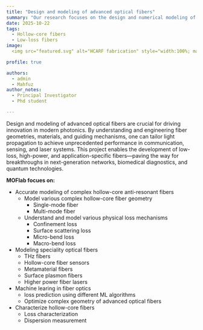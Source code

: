 ```yaml
---
title: "Design and modeling of advanced optical fibers"
summary: "Our research focuses on the design and numerical modeling of next-generation optical fibers with tailored microstructures for enhanced light confinement, dispersion control, and nonlinear performance. By combining computational simulations with theoretical analysis, we develop innovative fiber geometries to enable breakthroughs in sensing, communications, and high-power laser applications."
date: 2025-10-22
tags:
  - Hollow-core fibers
  - Low-loss fibers
image:
  <img src="featured.svg" alt="HCARF fabrication" style="width:100%; max-width:600px;">

profile: true

authors:
  - admin
  - Mahfuz
author_notes:
  - Principal Investigator
  - Phd student

---
```

Design and modeling of advanced optical fibers are crucial for driving innovation in modern photonics. By understanding and engineering fiber geometries, materials, and guiding mechanisms, one can tailor light propagation to achieve unprecedented performance in communication, sensing, and laser systems. This project enables the development of low-loss, high-power, and application-specific fibers—paving the way for breakthroughs in next-generation networks, biomedical diagnostics, and quantum technologies.

**MOFlab focues on:**

- Accurate modeling of complex hollow-core anti-resonant fibers
  - Model various complex hollow-core fiber geometry
    - Single-mode fiber
    - Multi-mode fiber
  - Understand and model various physical loss mechanisms 
    - Confinement loss
    - Surface scattering loss
    - Micro-bend loss
    - Macro-bend loss
- Modeling speciality optical fibers
  - THz fibers
  - Hollow-core fiber sensors
  - Metamaterial fibers
  - Surface plasmon fibers
  - Higher power fiber lasers
- Machine learing in fiber optics
  - loss prediction using different ML algorithms
  - Optimize complex geometry of advanced optical fibers
- Characterize hollow-core fibers
  - Loss characterization
  - Dispersion measurement

